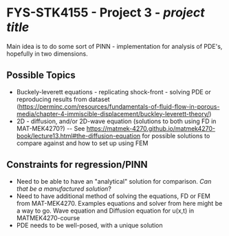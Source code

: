 # FYS-STK4155 - Project 3 - _project title_
Main idea is to do some sort of PINN - implementation for analysis of PDE's, hopefully in two dimensions. 
## Possible Topics
- Buckely-leverett equations - replicating shock-front - solving PDE or reproducing results from dataset (https://perminc.com/resources/fundamentals-of-fluid-flow-in-porous-media/chapter-4-immiscible-displacement/buckley-leverett-theory/)
- 2D - diffusion, and/or 2D-wave equation (solutions to both using FD in MAT-MEK4270?)
-- See https://matmek-4270.github.io/matmek4270-book/lecture13.html#the-diffusion-equation for possible solutions to compare against and how to set up using FEM 

## Constraints for regression/PINN
 - Need to be able to have an "analytical" solution for comparison. _Can that be a manufactured solution_?
 - Need to have additional method of solving the equations, FD or FEM from MAT-MEK4270. Examples equations and solver from here might be a way to go. Wave equation and Diffusion equation for u(x,t) in MATMEK4270-course
 - PDE needs to be well-posed, with a unique solution

